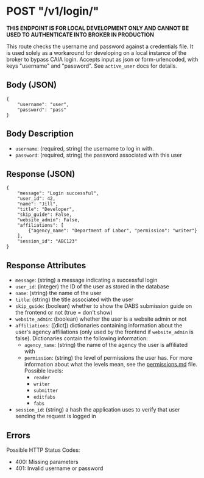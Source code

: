 # POST "/v1/login/"

**THIS ENDPOINT IS FOR LOCAL DEVELOPMENT ONLY AND CANNOT BE USED TO AUTHENTICATE INTO BROKER IN PRODUCTION**

This route checks the username and password against a credentials file. It is used solely as a workaround for developing on a local instance of the broker to bypass CAIA login. Accepts input as json or form-urlencoded, with keys "username" and "password". See `active_user` docs for details.

## Body (JSON)

```
{
    "username": "user",
    "password": "pass"
}
```

## Body Description
- `username`: (required, string) the username to log in with.
- `password`: (required, string) the password associated with this user


## Response (JSON)
```
{
    "message": "Login successful",
    "user_id": 42,
    "name": "Jill",
    "title": "Developer",
    "skip_guide": False,
    "website_admin": False,
    "affiliations": [
        {"agency_name": "Department of Labor", "permission": "writer"}
    ],
    "session_id": "ABC123"
}
```


## Response Attributes
- `message`: (string) a message indicating a successful login
- `user_id`: (integer) the ID of the user as stored in the database
- `name`: (string) the name of the user
- `title`: (string) the title associated with the user
- `skip_guide`: (boolean) whether to show the DABS submission guide on the frontend or not (true = don't show)
- `website_admin`: (boolean) whether the user is a website admin or not
- `affiliations`: ([dict]) dictionaries containing information about the user's agency affiliations (only used by the frontend if `website_admin` is false). Dictionaries contain the following information:
    - `agency_name`: (string) the name of the agency the user is affiliated with
    - `permission`: (string) the level of permissions the user has. For more information about what the levels mean, see the [permissions.md](../../permissions.md) file. Possible levels:
        - `reader`
        - `writer`
        - `submitter`
        - `editfabs`
        - `fabs`
- `session_id`: (string) a hash the application uses to verify that user sending the request is logged in


## Errors
Possible HTTP Status Codes:

- 400: Missing parameters
- 401: Invalid username or password